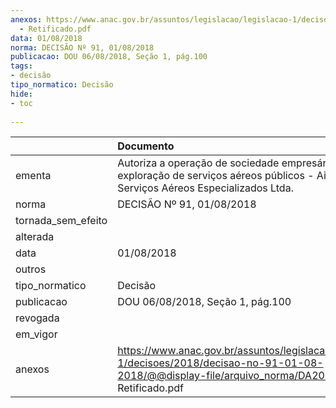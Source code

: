 ```yaml
---
anexos: https://www.anac.gov.br/assuntos/legislacao/legislacao-1/decisoes/2018/decisao-no-91-01-08-2018/@@display-file/arquivo_norma/DA2018-0091
  - Retificado.pdf
data: 01/08/2018
norma: DECISÃO Nº 91, 01/08/2018
publicacao: DOU 06/08/2018, Seção 1, pág.100
tags:
- decisão
tipo_normatico: Decisão
hide: 
- toc 
 
---
```


|                    | Documento                                                                                                                                                 |
|:-------------------|:----------------------------------------------------------------------------------------------------------------------------------------------------------|
| ementa             | Autoriza a operação de sociedade empresária para exploração de serviços aéreos públicos - Air Tag Serviços Aéreos Especializados Ltda.                    |
| norma              | DECISÃO Nº 91, 01/08/2018                                                                                                                                 |
| tornada_sem_efeito |                                                                                                                                                           |
| alterada           |                                                                                                                                                           |
| data               | 01/08/2018                                                                                                                                                |
| outros             |                                                                                                                                                           |
| tipo_normatico     | Decisão                                                                                                                                                   |
| publicacao         | DOU 06/08/2018, Seção 1, pág.100                                                                                                                          |
| revogada           |                                                                                                                                                           |
| em_vigor           |                                                                                                                                                           |
| anexos             | https://www.anac.gov.br/assuntos/legislacao/legislacao-1/decisoes/2018/decisao-no-91-01-08-2018/@@display-file/arquivo_norma/DA2018-0091 - Retificado.pdf |